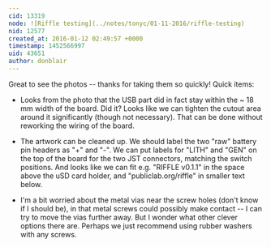```yaml
---
cid: 13319
node: ![Riffle testing](../notes/tonyc/01-11-2016/riffle-testing)
nid: 12577
created_at: 2016-01-12 02:49:57 +0000
timestamp: 1452566997
uid: 43651
author: donblair
---
```


Great to see the photos -- thanks for taking them so quickly!  Quick items:

- Looks from the photo that the USB part did in fact stay within the ~ 18 mm width of the board. Did it?  Looks like we can tighten the cutout area around it significantly (though not necessary). That can be done without reworking the wiring of the board.

- The artwork can be cleaned up.  We should label the two "raw" battery pin headers as "+" and "-".  We can put labels for "LITH" and "GEN" on the top of the board for the two JST connectors, matching the switch positions.  And looks like we can fit e.g. "RIFFLE v0.1.1" in the space above the uSD card holder, and "publiclab.org/riffle" in smaller text below.

- I'm a bit worried about the metal vias near the screw holes (don't know if I should be), in that metal screws could possibly make contact -- I can try to move the vias further away.  But I wonder what other clever options there are.  Perhaps we just recommend using rubber washers with any screws.  